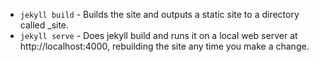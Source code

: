 - `jekyll build` - Builds the site and outputs a static site to a directory called _site.
- `jekyll serve` - Does jekyll build and runs it on a local web server at http://localhost:4000, rebuilding the site any time you make a change.
